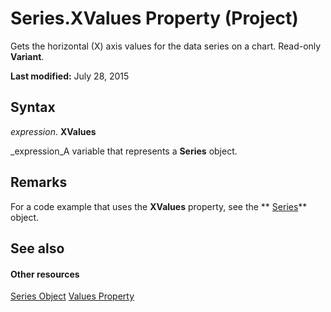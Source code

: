 
# Series.XValues Property (Project)
Gets the horizontal (X) axis values for the data series on a chart. Read-only  **Variant**.

 **Last modified:** July 28, 2015


## Syntax

 _expression_. **XValues**

 _expression_A variable that represents a  **Series** object.


## Remarks

For a code example that uses the  **XValues** property, see the ** [Series](38a834ec-4076-82ef-a6bd-55a1ee2624bd.md)** object.


## See also


#### Other resources


 [Series Object](38a834ec-4076-82ef-a6bd-55a1ee2624bd.md)
 [Values Property](23d63c1a-99f1-45d5-b582-9cdaf37572e3.md)
